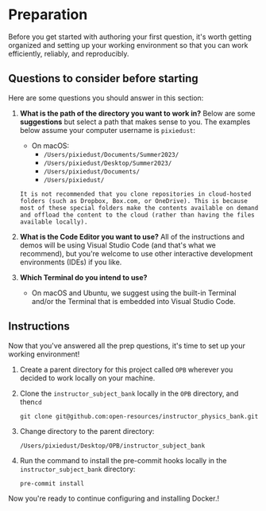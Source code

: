# Preparation

Before you get started with authoring your first question, it's worth getting organized and setting up your working environment so that you can work efficiently, reliably, and reproducibly.

## Questions to consider before starting

Here are some questions you should answer in this section:

1. **What is the path of the directory you want to work in?** Below are some **suggestions** but select a path that makes sense to you. The examples below assume your computer username is `pixiedust`:
    - On macOS:
        - `/Users/pixiedust/Documents/Summer2023/`
        - `/Users/pixiedust/Desktop/Summer2023/`
        - `/Users/pixiedust/Documents/`
        - `/Users/pixiedust/`

    ```{warning}
    It is not recommended that you clone repositories in cloud-hosted folders (such as Dropbox, Box.com, or OneDrive). This is because most of these special folders make the contents available on demand and offload the content to the cloud (rather than having the files available locally).
    ```

1. **What is the Code Editor you want to use?** All of the instructions and demos will be using Visual Studio Code (and that's what we recommend), but you're welcome to use other interactive development environments (IDEs) if you like.


1. **Which Terminal do you intend to use?**
    - On macOS and Ubuntu, we suggest using the built-in Terminal and/or the Terminal that is embedded into Visual Studio Code.


## Instructions

Now that you've answered all the prep questions, it's time to set up your working environment!

1. Create a parent directory for this project called `OPB` wherever you decided to work locally on your machine.

1. Clone the `instructor_subject_bank` locally in the `OPB` directory, and then`cd`

    ```
    git clone git@github.com:open-resources/instructor_physics_bank.git
    ```

1. Change directory to the parent directory:

    ```
    /Users/pixiedust/Desktop/OPB/instructor_subject_bank
    ```

1. Run the command to install the pre-commit hooks locally in the `instructor_subject_bank` directory:

    ```
    pre-commit install
    ```

Now you're ready to continue configuring and installing Docker.!